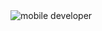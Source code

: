 <img src="https://media.licdn.com/dms/image/D4E12AQG1ABO6PcVjQg/article-cover_image-shrink_600_2000/0/1659411941942?e=2147483647&v=beta&t=BThCo37QAzASQrjPs8KY5SvwKcM5KLacD_16hPQEP9g" alt="mobile developer"/>
